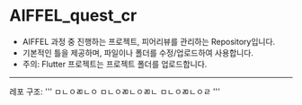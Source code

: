 # AIFFEL_quest_cr

* AIFFEL 과정 중 진행하는 프로젝트, 피어리뷰를 관리하는 Repository입니다.
* 기본적인 틀을 제공하며, 파일이나 폴더를 수정/업로드하여 사용합니다.
* 주의: Flutter 프로젝트는 프로젝트 폴더를 업로드합니다.
---

  
레포 구조:
'''
ㅁㄴㅇㄻㄴㅇ
ㅁㄴㅇㄻㄴㅇㄻㄴ
ㅁㄴㅇㄻㄴㅇㄹ
'''
